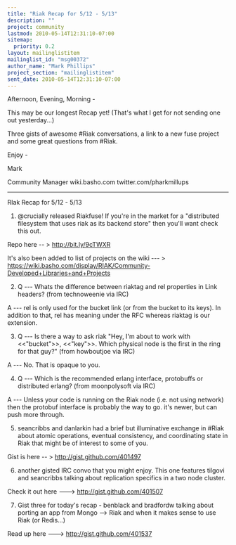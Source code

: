 ```yaml
---
title: "Riak Recap for 5/12 - 5/13"
description: ""
project: community
lastmod: 2010-05-14T12:31:10-07:00
sitemap:
  priority: 0.2
layout: mailinglistitem
mailinglist_id: "msg00372"
author_name: "Mark Phillips"
project_section: "mailinglistitem"
sent_date: 2010-05-14T12:31:10-07:00
---
```



Afternoon, Evening, Morning -

This may be our longest Recap yet! (That's what I get for not sending
one out yesterday...)

Three gists of awesome #Riak conversations, a link to a new fuse
project and some great questions from #Riak.

Enjoy -

Mark

Community Manager
wiki.basho.com
twitter.com/pharkmillups


-----

RIak Recap for 5/12 - 5/13

1) @crucially released Riakfuse! If you're in the market for a
"distributed filesystem that uses riak as its backend store" then
you'll want check this out.

Repo here -- &gt; http://bit.ly/9cTWXR

It's also been added to list of projects on the wiki --- &gt;
https://wiki.basho.com/display/RIAK/Community-Developed+Libraries+and+Projects

2) Q --- Whats the difference between riaktag and rel properties in
Link headers? (from technoweenie via IRC)

 A --- rel is only used for the bucket link (or from the bucket to
its keys). In addition to that, rel has meaning under the RFC whereas
riaktag is our extension.

3) Q --- Is there a way to ask riak "Hey, I'm about to work with
&lt;&lt;"bucket"&gt;&gt;, &lt;&lt;"key"&gt;&gt;. Which physical node is the first in the ring
for that guy?" (from howboutjoe via IRC)

 A --- No. That is opaque to you.

4) Q --- Which is the recommended erlang interface, protobuffs or
distributed erlang? (from moonpolysoft via IRC)

 A --- Unless your code is running on the Riak node (i.e. not
using network) then the protobuf interface is probably the way to go.
it's newer, but can push more through.

5) seancribbs and danlarkin had a brief but illuminative exchange in
#Riak about atomic operations, eventual consistency, and coordinating
state in Riak that might be of interest to some of you.

Gist is here -- &gt; http://gist.github.com/401497

6) another gisted IRC convo that you might enjoy. This one features
tilgovi and seancribbs talking about replication specifics in a two
node cluster.

Check it out here ---&gt; http://gist.github.com/401507

7) Gist three for today's recap - benblack and bradfordw talking about
porting an app from Mongo --&gt; Riak and when it makes sense to use Riak
(or Redis...)

Read up here ---&gt; http://gist.github.com/401537


